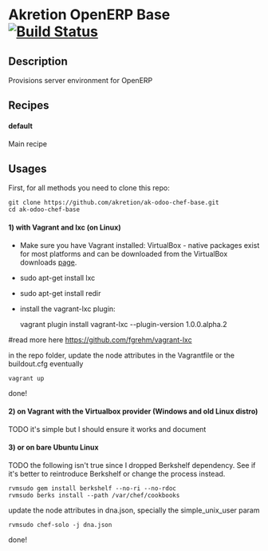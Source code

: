 # <a name="title"></a> Akretion OpenERP Base [![Build Status](https://secure.travis-ci.org/akretion/ak-openerp-base.png?branch=master)](http://travis-ci.org/akretion/ak-openerp-base)

## <a name="description"></a> Description

Provisions server environment for OpenERP

## Recipes

#### default

Main recipe


## Usages

First, for all methods you need to clone this repo:

    git clone https://github.com/akretion/ak-odoo-chef-base.git
    cd ak-odoo-chef-base

#### 1) with Vagrant and lxc (on Linux)

* Make sure you have Vagrant installed:
VirtualBox - native packages exist for most platforms and can be downloaded from the VirtualBox downloads [page](https://www.virtualbox.org/wiki/Downloads).
* sudo apt-get install lxc
* sudo apt-get install redir
* install the vagrant-lxc plugin:

    vagrant plugin install vagrant-lxc --plugin-version 1.0.0.alpha.2

#read more here https://github.com/fgrehm/vagrant-lxc

in the repo folder, update the node attributes in the Vagrantfile or the buildout.cfg eventually

    vagrant up

done!

#### 2) on Vagrant with the Virtualbox provider (Windows and old Linux distro)

TODO it's simple but I should ensure it works and document

#### 3) or on bare Ubuntu Linux

TODO the following isn't true since I dropped Berkshelf dependency. See if it's better to reintroduce Berkshelf
or change the process instead.

    rvmsudo gem install berkshelf --no-ri --no-rdoc
    rvmsudo berks install --path /var/chef/cookbooks

update the node attributes in dna.json, specially the simple_unix_user param

    rvmsudo chef-solo -j dna.json

done!
